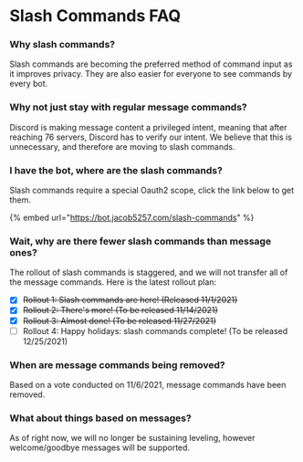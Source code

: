 # Slash Commands FAQ

### Why slash commands?

Slash commands are becoming the preferred method of command input as it improves privacy. They are also easier for everyone to see commands by every bot.

### Why not just stay with regular message commands?

Discord is making message content a privileged intent, meaning that after reaching 76 servers, Discord has to verify our intent. We believe that this is unnecessary, and therefore are moving to slash commands.

### I have the bot, where are the slash commands?

Slash commands require a special Oauth2 scope, click the link below to get them.

{% embed url="https://bot.jacob5257.com/slash-commands" %}

### Wait, why are there fewer slash commands than message ones?

The rollout of slash commands is staggered, and we will not transfer all of the message commands. Here is the latest rollout plan:

* [x] ~~Rollout 1: Slash commands are here! (Released 11/1/2021)~~
* [x] ~~Rollout 2: There's more! (To be released 11/14/2021)~~
* [x] ~~Rollout 3: Almost done! (To be released 11/27/2021)~~
* [ ] Rollout 4: Happy holidays: slash commands complete! (To be released 12/25/2021)

### When are message commands being removed?

Based on a vote conducted on 11/6/2021, message commands have been removed.

### What about things based on messages?

As of right now, we will no longer be sustaining leveling, however welcome/goodbye messages will be supported.
